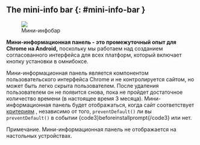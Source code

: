 ## The mini-info bar {: #mini-info-bar }

<figure class="attempt-right"><img class="screenshot" src="/web/updates/images/2018/06/a2hs-infobar-cropped.png"><figcaption> Мини-инфобар </figcaption></figure>

**Мини-информационная панель - это промежуточный опыт для Chrome на Android,** поскольку мы работаем над созданием согласованного интерфейса для всех платформ, который включает кнопку установки в омнибоксе.

Мини-информационная панель является компонентом пользовательского интерфейса Chrome и не контролируется сайтом, но может быть легко скрыта пользователем. После удаления пользователем он не появится снова, пока не пройдет достаточное количество времени (в настоящее время 3 месяца). Мини-информационная панель будет отображаться, когда сайт соответствует [критериям](#criteria) , независимо от того, `preventDefault()` ли вы `preventDefault()` в событии {code3}beforeinstallprompt{/code3} или нет.

Примечание. Мини-информационная панель не отображается на настольных устройствах.
